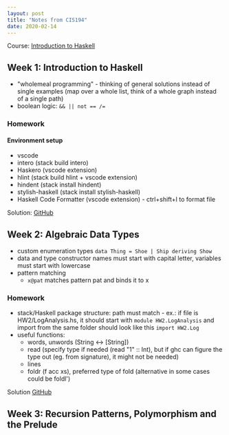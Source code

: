 ```yaml
---
layout: post
title: "Notes from CIS194"
date: 2020-02-14
---
```


Course: [Introduction to Haskell](https://www.seas.upenn.edu/~cis194/spring13/lectures.html)

## Week 1: Introduction to Haskell

* "wholemeal programming" - thinking of general solutions instead of single examples (map over a whole list, think of a whole graph instead of a single path)
* boolean logic: `&& || not == /=`

### Homework

#### Environment setup
* vscode
* intero (stack build intero)
* Haskero (vscode extension)
* hlint (stack build hlint + vscode extension)
* hindent (stack install hindent) 
* stylish-haskell (stack install stylish-haskell) 
* Haskell Code Formatter (vscode extension) - ctrl+shift+I to format file

Solution: [GitHub](https://github.com/niphr/cis194-solutions/blob/master/src/hw1.hs)

## Week 2: Algebraic Data Types

* custom enumeration types `data Thing = Shoe | Ship deriving Show`
* data and type constructor names must start with capital letter, variables must start with lowercase
* pattern matching
  * `x@pat` matches pattern pat and binds it to x

### Homework

* stack/Haskell package structure: path must match - ex.: if file is HW2/LogAnalysis.hs, it should start with `module HW2.LogAnalysis` and import from the same folder should look like this `import HW2.Log`
* useful functions:
  * words, unwords (String <-> [String])
  * read (specify type if needed (read "1" :: Int), but if ghc can figure the type out (eg. from signature), it might not be needed)
  * lines
  * foldr (f acc xs), preferred type of fold (alternative in some cases could be foldl')

Solution [GitHub](https://github.com/niphr/cis194-solutions/blob/master/src/LogAnalysis.hs)

## Week 3: Recursion Patterns, Polymorphism and the Prelude
